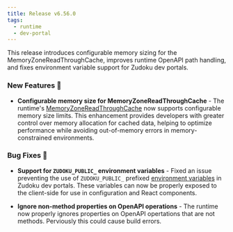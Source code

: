```yaml
---
title: Release v6.56.0
tags:
  - runtime
  - dev-portal
---
```


This release introduces configurable memory sizing for the
MemoryZoneReadThroughCache, improves runtime OpenAPI path handling, and fixes
environment variable support for Zudoku dev portals.

### New Features 🎉

- **Configurable memory size for MemoryZoneReadThroughCache** - The runtime's
  [MemoryZoneReadThroughCache](https://zuplo.com/docs/programmable-api/memory-zone-read-through-cache)
  now supports configurable memory size limits. This enhancement provides
  developers with greater control over memory allocation for cached data,
  helping to optimize performance while avoiding out-of-memory errors in
  memory-constrained environments.

### Bug Fixes 🐛

- **Support for `ZUDOKU_PUBLIC_` environment variables** - Fixed an issue
  preventing the use of `ZUDOKU_PUBLIC_` prefixed
  [environment variables](https://zuplo.com/docs/dev-portal/zudoku/guides/environment-variables)
  in Zudoku dev portals. These variables can now be properly exposed to the
  client-side for use in configuration and React components.

- **Ignore non-method properties on OpenAPI operations** - The runtime now
  properly ignores properties on OpenAPI opertations that are not methods.
  Perviously this could cause build errors.
